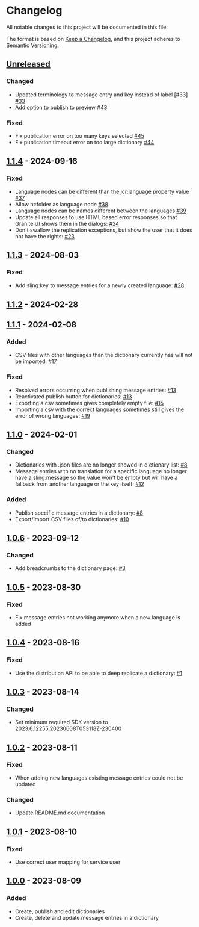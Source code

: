# Changelog

All notable changes to this project will be documented in this file.

The format is based on [Keep a Changelog](https://keepachangelog.com/en/1.0.0/),
and this project adheres to [Semantic Versioning](https://semver.org/spec/v2.0.0.html).

## [Unreleased]

### Changed

- Updated terminology to message entry and key instead of label [#33] [#33](https://github.com/orbinson/aem-dictionary-translator/issues/24)
- Add option to publish to preview [#43](https://github.com/orbinson/aem-dictionary-translator/issues/43)

### Fixed

- Fix publication error on too many keys selected [#45](https://github.com/orbinson/aem-dictionary-translator/issues/45)
- Fix publication timeout error on too large dictionary [#44](https://github.com/orbinson/aem-dictionary-translator/issues/44)

## [1.1.4] - 2024-09-16

### Fixed

-   Language nodes can be different than the jcr:language property value [#37](https://github.com/orbinson/aem-dictionary-translator/issues/37)
-   Allow nt:folder as language node [#38](https://github.com/orbinson/aem-dictionary-translator/issues/38)
-   Language nodes can be names different between the languages [#39](https://github.com/orbinson/aem-dictionary-translator/issues/39)
-   Update all responses to use HTML based error responses so that Granite UI shows them in the dialogs: [#24](https://github.com/orbinson/aem-dictionary-translator/issues/24)
-   Don't swallow the replication exceptions, but show the user that it does not have the rights: [#23](https://github.com/orbinson/aem-dictionary-translator/issues/23)

## [1.1.3] - 2024-08-03

### Fixed

-   Add sling:key to message entries for a newly created language: [#28](https://github.com/orbinson/aem-dictionary-translator/issues/28)

## [1.1.2] - 2024-02-28

## [1.1.1] - 2024-02-08

### Added

-   CSV files with other languages than the dictionary currently has will not be imported: [#17](https://github.com/orbinson/aem-dictionary-translator/pull/17)

### Fixed

-   Resolved errors occurring when publishing message entries: [#13](https://github.com/orbinson/aem-dictionary-translator/issues/13)
-   Reactivated publish button for dictionaries: [#13](https://github.com/orbinson/aem-dictionary-translator/issues/13)
-   Exporting a csv sometimes gives completely empty file: [#15](https://github.com/orbinson/aem-dictionary-translator/issues/15)
-   Importing a csv with the correct languages sometimes still gives the error of wrong languages: [#19](https://github.com/orbinson/aem-dictionary-translator/issues/19)

## [1.1.0] - 2024-02-01

### Changed

-   Dictionaries with .json files are no longer showed in dictionary
    list: [#8](https://github.com/orbinson/aem-dictionary-translator/pull/5)
-   Message entries with no translation for a specific language no longer have a
    sling:message so the value won't be empty but will have a fallback
    from another language or the key itself: [#12](https://github.com/orbinson/aem-dictionary-translator/pull/12)

### Added

-   Publish specific message entries in a dictionary: [#8](https://github.com/orbinson/aem-dictionary-translator/pull/5)
-   Export/Import CSV files of/to dictionaries: [#10](https://github.com/orbinson/aem-dictionary-translator/issues/10)

## [1.0.6] - 2023-09-12

### Changed

-   Add breadcrumbs to the dictionary page: [#3](https://github.com/orbinson/aem-dictionary-translator/issues/3)

## [1.0.5] - 2023-08-30

### Fixed

-   Fix message entries not working anymore when a new language is added

## [1.0.4] - 2023-08-16

### Fixed

-   Use the distribution API to be able to deep replicate a
    dictionary: [#1](https://github.com/orbinson/aem-dictionary-translator/pull/1)

## [1.0.3] - 2023-08-14

### Changed

-   Set minimum required SDK version to 2023.6.12255.20230608T053118Z-230400

## [1.0.2] - 2023-08-11

### Fixed

-   When adding new languages existing message entries could not be updated

### Changed

-   Update README.md documentation

## [1.0.1] - 2023-08-10

### Fixed

-   Use correct user mapping for service user

## [1.0.0] - 2023-08-09

### Added

-   Create, publish and edit dictionaries
-   Create, delete and update message entries in a dictionary

[Unreleased]: https://github.com/orbinson/aem-dictionary-translator/compare/1.1.4...HEAD

[1.1.4]: https://github.com/orbinson/aem-dictionary-translator/compare/1.1.3...1.1.4

[1.1.3]: https://github.com/orbinson/aem-dictionary-translator/compare/1.1.2...1.1.3

[1.1.2]: https://github.com/orbinson/aem-dictionary-translator/compare/1.1.1...1.1.2

[1.1.1]: https://github.com/orbinson/aem-dictionary-translator/compare/1.1.0...1.1.1

[1.1.0]: https://github.com/orbinson/aem-dictionary-translator/compare/1.0.6...1.1.0

[1.0.6]: https://github.com/orbinson/aem-dictionary-translator/compare/1.0.5...1.0.6

[1.0.5]: https://github.com/orbinson/aem-dictionary-translator/compare/1.0.4...1.0.5

[1.0.4]: https://github.com/orbinson/aem-dictionary-translator/compare/1.0.3...1.0.4

[1.0.3]: https://github.com/orbinson/aem-dictionary-translator/compare/1.0.2...1.0.3

[1.0.2]: https://github.com/orbinson/aem-dictionary-translator/compare/1.0.1...1.0.2

[1.0.1]: https://github.com/orbinson/aem-dictionary-translator/compare/1.0.0...1.0.1

[1.0.0]: https://github.com/orbinson/aem-dictionary-translator/compare/aef9658ce0967039de44f69228c16744d45e2764...1.0.0
